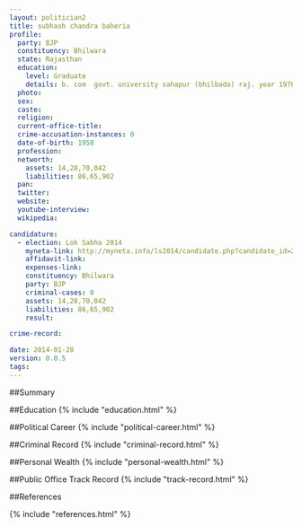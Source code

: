 ```yaml
---
layout: politician2
title: subhash chandra baheria
profile: 
  party: BJP
  constituency: Bhilwara
  state: Rajasthan
  education: 
    level: Graduate
    details: b. com  govt. university sahapur (bhilbada) raj. year 1976/ chattered account  institute of chattered accountants of india year 1981
  photo: 
  sex: 
  caste: 
  religion: 
  current-office-title: 
  crime-accusation-instances: 0
  date-of-birth: 1958
  profession: 
  networth: 
    assets: 14,28,70,042
    liabilities: 86,65,902
  pan: 
  twitter: 
  website: 
  youtube-interview: 
  wikipedia: 

candidature: 
  - election: Lok Sabha 2014
    myneta-link: http://myneta.info/ls2014/candidate.php?candidate_id=2415
    affidavit-link: 
    expenses-link: 
    constituency: Bhilwara 
    party: BJP
    criminal-cases: 0
    assets: 14,28,70,042
    liabilities: 86,65,902
    result:  

crime-record: 

date: 2014-01-28
version: 0.0.5
tags: 
---
```

##Summary


##Education
{% include "education.html" %}


##Political Career
{% include "political-career.html" %}


##Criminal Record
{% include "criminal-record.html" %}


##Personal Wealth
{% include "personal-wealth.html" %}


##Public Office Track Record
{% include "track-record.html" %}


##References


{% include "references.html" %}